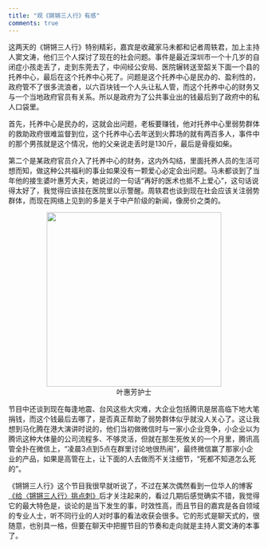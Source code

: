 ```yaml
---
title: "观《锵锵三人行》有感"
comments: true
---
```


这两天的《锵锵三人行》特别精彩，嘉宾是收藏家马未都和记者周轶君，加上主持人窦文涛，他们三个人探讨了现在的社会问题。事件是最近深圳市一个十几岁的自闭症小孩走丢了，走到东莞去了，中间经公安局、医院辗转送至韶关下面一个县的托养中心，最后在这个托养中心死了。问题是这个托养中心是民办的、盈利性的，政府管不了很多流浪者，以六百块钱一个人头让私人管，而这个托养中心的财务又与一个当地政府官员有关系。所以是政府为了公共事业出的钱最后到了政府中的私人口袋里。

首先，托养中心是民办的，这就会出问题，老板要赚钱，他对托养中心里弱势群体的救助政府很难监督到位，这个托养中心去年送到火葬场的就有两百多人，事件中的那个男孩就是这个情况，他的父亲说走丢时是130斤，最后是骨瘦如柴。
<!-- more -->

第二个是某政府官员介入了托养中心的财务，这内外勾结，里面托养人员的生活可想而知，做这种公共福利的事业如果没有一颗爱心必定会出问题。马未都谈到了当年他的接生婆叶惠芳大夫，她说过的一句话“再好的医术也抵不上爱心”，这句话说得太好了，我觉得应该挂在医院里以示警醒。周轶君也谈到现在社会应该关注弱势群体，而现在网络上见到的多是关于中产阶级的新闻，像房价之类的。

<p style="text-align:center;">
<img src="http://img.mp.itc.cn/upload/20170205/befe8c5505e7424c8830841df7550e61_th.jpeg" height="350">
<br />
叶惠芳护士
</p>

节目中还谈到现在每逢地震、台风这些大灾难，大企业包括腾讯是居高临下地大笔捐钱，而这个钱最后去哪了，是否真正帮助了弱势群体似乎就没人关心了。这让我想到马化腾在港大演讲时说的，他们当初做微信时与一家小企业竞争，小企业以为腾讯这种大体量的公司流程多、不够灵活，但就在那生死攸关的一个月里，腾讯高管全扑在微信上，“凌晨3点到5点在群里讨论地很热闹”，最终微信赢了那家小企业的产品，如果是高管在上，让下面的人去做而不关注细节，“死都不知道怎么死的”。

《锵锵三人行》这个节目我很早就听说了，不过在某次偶然看到一位华人的博客<a href="http://wei-li.hxwk.org/2013/05/18/%E7%BB%99%E3%80%8A%E9%94%B5%E9%94%B5%E4%B8%89%E4%BA%BA%E8%A1%8C%E3%80%8B%E6%8C%91%E7%82%B9%E5%88%BA/" target="_blank">《给〈锵锵三人行〉挑点刺》</a>后才关注起来的，看过几期后感觉确实不错，我觉得它的最大特色是，谈论的是当下发生的事，时效性高，而且节目的嘉宾是各自领域的专业人士，听不同行业的人对时事的看法收获会很多。它的形式是聊天式的，很随意，也别具一格，但要在聊天中把握节目的节奏和走向就是主持人窦文涛的本事了。

